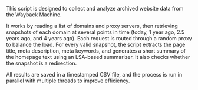 This script is designed to collect and analyze archived website data from the Wayback Machine.

It works by reading a list of domains and proxy servers, then retrieving snapshots of each domain at several points in time (today, 1 year ago, 2.5 years ago, and 4 years ago). Each request is routed through a random proxy to balance the load. For every valid snapshot, the script extracts the page title, meta description, meta keywords, and generates a short summary of the homepage text using an LSA-based summarizer. It also checks whether the snapshot is a redirection.

All results are saved in a timestamped CSV file, and the process is run in parallel with multiple threads to improve efficiency.
